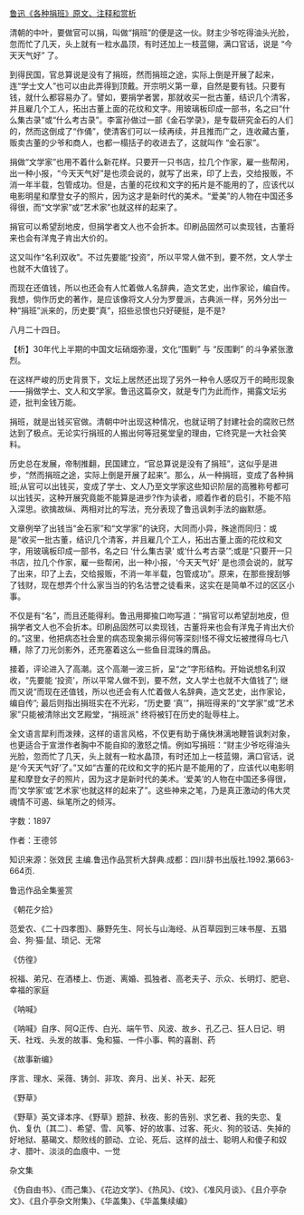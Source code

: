 [鲁迅《各种捐班》原文、注释和赏析](https://www.vrrw.net/wx/9697.html)

清朝的中叶，要做官可以捐，叫做“捐班”的便是这一伙。财主少爷吃得油头光脸，忽而忙了几天，头上就有一粒水晶顶，有时还加上一枝蓝翎，满口官话，说是 “今天天气好” 了。

到得民国，官总算说是没有了捐班，然而捐班之途，实际上倒是开展了起来，连“学士文人”也可以由此弄得到顶戴。开宗明义第一章，自然是要有钱。只要有钱，就什么都容易办了。譬如，要捐学者罢，那就收买一批古董，结识几个清客，并且雇几个工人，拓出古董上面的花纹和文字。用玻璃板印成一部书，名之曰“什么集古录”或“什么考古录”。李富孙做过一部《金石学录》，是专载研究金石的人们的，然而这倒成了“作俑”，使清客们可以一续再续，并且推而广之，连收藏古董，贩卖古董的少爷和商人，也都一榻括子的收进去了，这就叫作 “金石家”。

捐做“文学家”也用不着什么新花样。只要开一只书店，拉几个作家，雇一些帮闲，出一种小报，“今天天气好”是也须会说的，就写了出来，印了上去，交给报贩，不消一年半载，包管成功。但是，古董的花纹和文字的拓片是不能用的了，应该代以电影明星和摩登女子的照片，因为这才是新时代的美术。“爱美”的人物在中国还多得很，而“文学家”或“艺术家”也就这样的起来了。

捐官可以希望刮地皮，但捐学者文人也不会折本。印刷品固然可以卖现钱，古董将来也会有洋鬼子肯出大价的。

这又叫作“名利双收”。不过先要能“投资”，所以平常人做不到，要不然，文人学士也就不大值钱了。

而现在还值钱，所以也还会有人忙着做人名辞典，造文艺史，出作家论，编自传。我想，倘作历史的著作，是应该像将文人分为罗曼派，古典派一样，另外分出一种“捐班”派来的，历史要“真”，招些忌恨也只好硬挺，是不是?

八月二十四日。



【析】30年代上半期的中国文坛硝烟弥漫，文化“围剿” 与 “反围剿” 的斗争紧张激烈。

在这样严峻的历史背景下，文坛上居然还出现了另外一种令人感叹万千的畸形现象——捐做学士、文人和文学家。鲁迅这篇杂文，就是专门为此而作，揭露文坛劣迹，批判金钱万能。

捐班，就是出钱买官做。清朝中叶出现这种情况，也就证明了封建社会的腐败已然达到了极点。无论实行捐班的人搬出何等冠冕堂皇的理由，它终究是一大社会笑料。

历史总在发展，帝制推翻，民国建立，“官总算说是没有了捐班”，这似乎是进步，“然而捐班之途，实际上倒是开展了起来”。那么，从一种捐班，变成了各种捐班;从官可以出钱买，变成了学士、文人乃至文学家这些知识阶层的高雅称号都可以出钱买，这种开展究竟能不能算是进步?作为读者，顺着作者的启引，不能不陷入深思。欲擒故纵、两相对比的写法，充分表现了鲁迅讽刺手法的幽默感。

文章例举了出钱当“金石家”和“文学家”的诀窍，大同而小异，殊途而同归：或是“收买一批古董，结识几个清客，并且雇几个工人，拓出古董上面的花纹和文字，用玻璃板印成一部书，名之曰 ‘什么集古录’ 或‘什么考古录’”;或是“只要开一只书店，拉几个作家，雇一些帮闲，出一种小报，‘今天天气好’ 是也须会说的，就写了出来，印了上去，交给报贩，不消一年半载，包管成功”。原来，在那些搜刮够了钱财，现在想弄个什么家当当的钓名沽誉之徒看来，这实在是简单不过的区区小事。

不仅是有“名”，而且还能得利。鲁迅用揶揄口吻写道：“捐官可以希望刮地皮，但捐学者文人也不会折本。印刷品固然可以卖现钱，古董将来也会有洋鬼子肯出大价的。”这里，他把病态社会里的病态现象揭示得何等深刻!怪不得文坛被搅得乌七八糟，除了刀光剑影外，还充塞着这么一些鱼目混珠的膺品。

接着，评论进入了高潮。这个高潮一波三折，呈“之”字形结构。开始说想名利双收，“先要能 ‘投资’，所以平常人做不到，要不然，文人学士也就不大值钱了”; 继而又说“而现在还值钱，所以也还会有人忙着做人名辞典，造文艺史，出作家论，编自传”; 最后则指出捐班实在不光彩，“历史要 ‘真’”，捐班得来的“文学家”或“艺术家”只能被清除出文艺殿堂，“捐班派” 终将被钉在历史的耻辱柱上。

全文语言犀利而泼辣，这样的语言风格，不仅更有助于痛快淋漓地鞭笞讽刺对象，也更适合于宣泄作者胸中不能自抑的激怒之情。例如写捐班：“财主少爷吃得油头光脸，忽而忙了几天，头上就有一粒水晶顶，有时还加上一枝蓝翎，满口官话，说是‘今天天气好’了。”又如“古董的花纹和文字的拓片是不能用的了，应该代以电影明星和摩登女子的照片，因为这才是新时代的美术。‘爱美’的人物在中国还多得很，而‘文学家’或‘艺术家’也就这样的起来了”。这些神来之笔，乃是真正激动的伟大灵魂情不可遏、纵笔所之的倾泻。

字数：1897

作者：王德邻

知识来源：张效民 主编.鲁迅作品赏析大辞典.成都：四川辞书出版社.1992.第663-664页.

鲁迅作品全集鉴赏

《朝花夕拾》

范爱农、《二十四孝图》、藤野先生、阿长与山海经、从百草园到三味书屋、五猖会、狗·猫·鼠、琐记、无常

《仿徨》

祝福、弟兄、在酒楼上、伤逝、离婚、孤独者、高老夫子、示众、长明灯、肥皂、幸福的家庭

《呐喊》

《呐喊》自序、阿Q正传、白光、端午节、风波、故乡、孔乙己、狂人日记、明天、社戏、头发的故事、兔和猫、一件小事、鸭的喜剧、药

《故事新编》

序言、理水、采薇、铸剑、非攻、奔月、出关、补天、起死

《野草》

《野草》英文译本序、《野草》题辞、秋夜、影的告别、求乞者、我的失恋、复仇、复仇〔其二〕、希望、雪、风筝、好的故事、过客、死火、狗的驳诘、失掉的好地狱、墓碣文、颓败线的颤动、立论、死后、这样的战士、聪明人和傻子和奴才、腊叶、淡淡的血痕中、一觉

杂文集

《伪自由书》、《而己集》、《花边文学》、《热风》、《坟》、《准风月谈》、《且介亭杂文》、《且介亭杂文附集》、《华盖集》、《华盖集续编》

